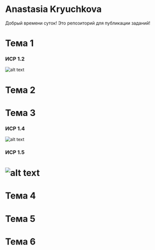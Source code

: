 # Anastasia Kryuchkova

Добрый времени суток! Это репозиторий для публикации заданий!

# Тема 1
### ИСР 1.2
![alt text](https://github.com/nestessia/nestessia.github.io/blob/main/ИСР%201.2%20Крючкова%20А.С%202.1.jpg?raw=true)

# Тема 2


# Тема 3
### ИСР 1.4 
![alt text](https://github.com/nestessia/nestessia.github.io/blob/main/ИСР%201.4%20Крючкова%20А.С%202.1.jpg)
### ИСР 1.5
# ![alt text](https://github.com/nestessia/nestessia.github.io/blob/main/ИСР%201.5%20%20Крючкова%20А.С%202.1.jpg)
# Тема 4

# Тема 5


# Тема 6



